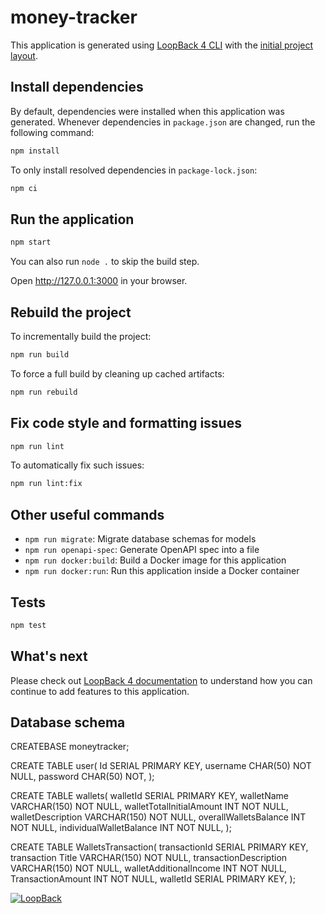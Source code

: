 # money-tracker

This application is generated using [LoopBack 4 CLI](https://loopback.io/doc/en/lb4/Command-line-interface.html) with the
[initial project layout](https://loopback.io/doc/en/lb4/Loopback-application-layout.html).

## Install dependencies

By default, dependencies were installed when this application was generated.
Whenever dependencies in `package.json` are changed, run the following command:

```sh
npm install
```

To only install resolved dependencies in `package-lock.json`:

```sh
npm ci
```

## Run the application

```sh
npm start
```

You can also run `node .` to skip the build step.

Open http://127.0.0.1:3000 in your browser.

## Rebuild the project

To incrementally build the project:

```sh
npm run build
```

To force a full build by cleaning up cached artifacts:

```sh
npm run rebuild
```

## Fix code style and formatting issues

```sh
npm run lint
```

To automatically fix such issues:

```sh
npm run lint:fix
```

## Other useful commands

- `npm run migrate`: Migrate database schemas for models
- `npm run openapi-spec`: Generate OpenAPI spec into a file
- `npm run docker:build`: Build a Docker image for this application
- `npm run docker:run`: Run this application inside a Docker container

## Tests

```sh
npm test
```

## What's next

Please check out [LoopBack 4 documentation](https://loopback.io/doc/en/lb4/) to
understand how you can continue to add features to this application.

## Database schema
CREATEBASE moneytracker;

CREATE TABLE user(
   Id SERIAL PRIMARY KEY,
   username           CHAR(50) NOT NULL,
   password           CHAR(50) NOT,
);

CREATE TABLE wallets(
   walletId SERIAL PRIMARY KEY,
   walletName           VARCHAR(150) NOT NULL,
   walletTotalInitialAmount INT   NOT NULL,
   walletDescription           VARCHAR(150) NOT NULL,
   overallWalletsBalance      INT NOT NULL,
   individualWalletBalance    INT NOT NULL,
);

CREATE TABLE WalletsTransaction(
   transactionId  SERIAL PRIMARY KEY,
   transaction Title           VARCHAR(150) NOT NULL,
   transactionDescription   VARCHAR(150) NOT NULL,
   walletAdditionalIncome           INT NOT NULL,
   TransactionAmount      INT NOT NULL,
   walletId    SERIAL PRIMARY KEY,
);


[![LoopBack](https://github.com/strongloop/loopback-next/raw/master/docs/site/imgs/branding/Powered-by-LoopBack-Badge-(blue)-@2x.png)](http://loopback.io/)
